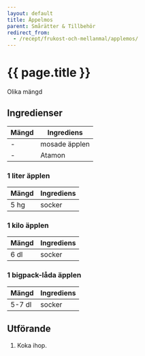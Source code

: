 ```yaml
---
layout: default
title: Äppelmos
parent: Smårätter & Tillbehör
redirect_from:
  - /recept/frukost-och-mellanmal/applemos/
---
```


# {{ page.title }}

Olika mängd

## Ingredienser

Mängd| Ingrediens
------------ | -------------
\-|mosade äpplen
\-| Atamon

### 1 liter äpplen

Mängd| Ingrediens
------------ | -------------
5 hg|socker

### 1 kilo äpplen

Mängd| Ingrediens
------------ | -------------
6 dl|socker

### 1 bigpack-låda äpplen

Mängd| Ingrediens
------------ | -------------
5-7 dl|socker

## Utförande
1. Koka ihop.
